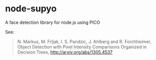 node-supyo
==========

A face detection library for node.js using PICO

See:

> N. Markus, M. Frljak, I. S. Pandzic, J. Ahlberg and R. Forchheimer, Object Detection with Pixel Intensity Comparisons Organized in Decision Trees, http://arxiv.org/abs/1305.4537
